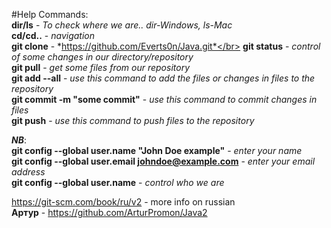 #Help
Commands: </br>
**dir/ls** - *To check where we are.. dir-Windows, ls-Mac*</br>
**cd/cd..** - *navigation*</br>
**git clone** - *https://github.com/Everts0n/Java.git*</br>
**git status** - *control of some changes in our directory/repository*</br>
**git pull** - *get some files from our repository*</br>
**git add --all** - *use this command to add the files or changes in files to the repository*</br>
**git commit -m "some commit"** - *use this command to commit changes in files*</br>
**git push** - *use this command to push files to the repository*</br>

***NB***:</br>
**git config --global user.name "John Doe example"** - *enter your name*</br>
**git config --global user.email johndoe@example.com** - *enter your email address*</br>
**git config --global user.name** - *control who we are*</br>

https://git-scm.com/book/ru/v2 - more info on russian</br>
**Артур** - https://github.com/ArturPromon/Java2

